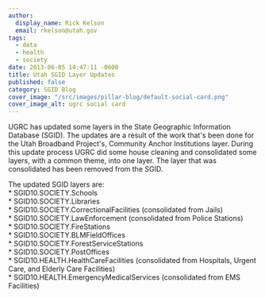 ```yaml
---
author:
  display_name: Rick Kelson
  email: rkelson@utah.gov
tags:
  - data
  - health
  - society
date: 2013-06-05 14:47:11 -0600
title: Utah SGID Layer Updates
published: false
category: SGID Blog
cover_image: "/src/images/pillar-blog/default-social-card.png"
cover_image_alt: ugrc social card
---
```


<p>UGRC has updated some layers in the State Geographic Information Database (SGID). The updates are a result of the work that's been done for the Utah Broadband Project's, Community Anchor Institutions layer. During this update process UGRC did some house cleaning and consolidated some layers, with a common theme, into one layer. The layer that was consolidated has been removed from the SGID.</p>
<p>The updated SGID layers are:<br />
* SGID10.SOCIETY.Schools<br />
* SGID10.SOCIETY.Libraries<br />
* SGID10.SOCIETY.CorrectionalFacilities (consolidated from Jails)<br />
* SGID10.SOCIETY.LawEnforcement (consolidated from Police Stations)<br />
* SGID10.SOCIETY.FireStations<br />
* SGID10.SOCIETY.BLMFieldOffices<br />
* SGID10.SOCIETY.ForestServiceStations<br />
* SGID10.SOCIETY.PostOffices<br />
* SGID10.HEALTH.HealthCareFacilities (consolidated from Hospitals, Urgent Care, and Elderly Care Facilities)<br />
* SGID10.HEALTH.EmergencyMedicalServices (consolidated from EMS Facilities)</p>
